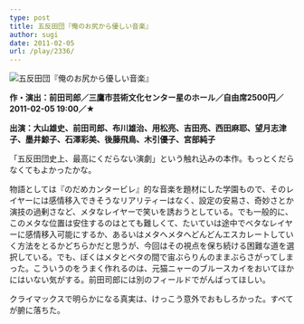 ```yaml
---
type: post
title: 五反田団『俺のお尻から優しい音楽』
author: sugi
date: 2011-02-05
url: /play/2336/
---
```

<img src="/images/play/20110205.jpg" alt="五反田団『俺のお尻から優しい音楽』" class="alignleft" />

**作・演出：前田司郎／三鷹市芸術文化センター星のホール／自由席2500円／2011-02-05 19:00／★**

**出演：大山雄史、前田司郎、布川雄治、用松亮、吉田亮、西田麻耶、望月志津子、墨井鯨子、石澤彩美、後藤飛鳥、木引優子、宮部純子**

「五反田団史上、最高にくだらない演劇」という触れ込みの本作。もっとくだらなくてもよかったかな。

物語としては『のだめカンタービレ』的な音楽を題材にした学園もので、そのレイヤーには感情移入できそうなリアリティーはなく、設定の安易さ、奇妙さとか演技の過剰さなど、メタなレイヤーで笑いを誘おうとしている。でも一般的に、このメタな位置は安住するのはとても難しくて、たいていは途中でベタなレイヤーに感情移入可能にするか、あるいはメタへメタへどんどんエスカレートしていく方法をとるかどちらかだと思うが、今回はその視点を保ち続ける困難な道を選択している。でも、ぼくはメタとベタの間で宙ぶらりんのままぶらさがってしまった。こういうのをうまく作れるのは、元猫ニャーのブルースカイをおいてほかにはいない気がする。前田司郎には別のフィールドでがんばってほしい。

クライマックスで明らかになる真実は、けっこう意外でおもしろかった。すべてが腑に落ちた。
